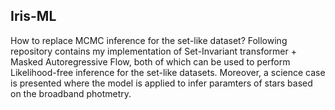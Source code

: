 ## Iris-ML

How to replace MCMC inference for the set-like dataset? Following repository contains my implementation of Set-Invariant transformer + Masked Autoregressive Flow,
both of which can be used to perform Likelihood-free inference for the set-like datasets.
Moreover, a science case is presented where the model is applied to infer paramters of stars based on the broadband photmetry.

